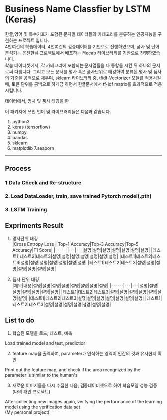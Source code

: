 # Business Name Classfier by LSTM (Keras) 

한글,영어 및 특수기호가 포함된 문자열 데이터들의 카테고리를 분류하는 인공지능을 구현하는 프로젝트 입니다.   
4만여건의 학습데이터, 4천여건의 검증데이터를 기반으로 진행하였으며, 품사 및 단어 분석기는 은전한닢 프로젝트에서 배포하는 Mecab 라이브러리를 기반으로 진행하였습니다.   
학습 데이터셋에서, 각 카테고리에 포함되는 문자열들을 다 통합을 시킨 뒤 하나의 문서로써 다룹니다. 그리고 모든 문서를 명사 혹은 품사단위로 태깅하여 분류된 명사 및 품사의 기준을 공백으로 채우며, sklearn 라이브러리 중, tfidf-Vectorizer 모듈를 적용시킬 때, 토큰 단위를 공백으로 하게끔 하면서 한글문서에서 tf-idf matrix를 효과적으로 적용시킵니다.




데이터에서, 명사 및 품사 태깅을 한 

이 패키지에 쓰인 언어 및 라이브러리들은 다음과 같습니다.   

1. python3   
2. keras (tensorflow)
3. numpy   
4. pandas   
5. sklearn
6. matplotlib
7.seaborn


* * *


## Process   


### 1.Data Check and Re-structure


   

### 2. Load DataLoader, train, save trained Pytorch model(.pth)   
   


### 3. LSTM Training  





## Expriments Result  

1. 명사단위 태깅   
|Cross Entropy Loss | Top-1 Accuracy|Top-3 Accuracy|Top-5 Accuracy|F1 Score|
|------|---|---|설명|설명|설명|설명|설명|설명|설명|
|테스트1|테스트2|테스트3|설명|설명|설명|설명|설명|설명|설명|
|테스트1|테스트2|테스트3|설명|설명|설명|설명|설명|설명|설명|
|테스트1|테스트2|테스트3|설명|설명|설명|설명|설명|설명|설명|   


2. 품사 단위 태깅   
|제목|내용|설명|설명|설명|설명|설명|설명|설명|설명|
|------|---|---|설명|설명|설명|설명|설명|설명|설명|
|테스트1|테스트2|테스트3|설명|설명|설명|설명|설명|설명|설명|
|테스트1|테스트2|테스트3|설명|설명|설명|설명|설명|설명|설명|
|테스트1|테스트2|테스트3|설명|설명|설명|설명|설명|설명|설명|   







## List to do
1. 학습된 모델을 로드, 테스트, 예측   

Load trained model and test, prediction   

2. feature map을 출력하여, parameter가 인식하는 영역이 인간의 것과 유사한지 확인   

Print out the feature map, and check if the area recognized by the parameter is similar to the human's   

3. 새로운 이미지들을 다시 수집한 다음, 검증데이터셋으로 하여 학습모델 성능 검증 (나의 개인 프로젝트)   

After collecting new images again, verifying the performance of the learning model using the verification data set   
(My personal project)   


